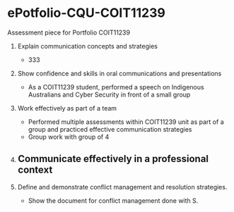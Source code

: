 # ePotfolio-CQU-COIT11239
Assessment piece for Portfolio COIT11239

1. Explain communication concepts and strategies
    - 333

2. Show confidence and skills in oral communications and presentations 
    - As a COIT11239 student, performed a speech on Indigenous Australians and Cyber Security in front of a small group 

3. Work effectively as part of a team
    - Performed multiple assessments within COIT11239 unit as part of a group and practiced effective communication strategies 
    - Group work with group of 4 

4. Communicate effectively in a professional context
    - 

5. Define and demonstrate conflict management and resolution strategies.
    - Show the document for conflict management done with S. 
